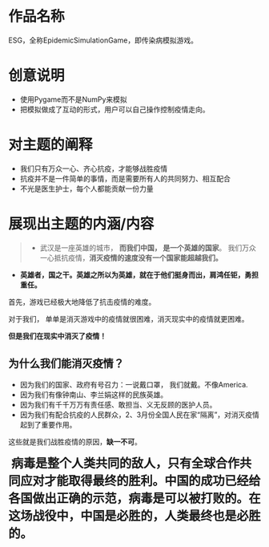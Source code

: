 # 作品名称

ESG，全称EpidemicSimulationGame，即传染病模拟游戏。



# 创意说明

* 使用Pygame而不是NumPy来模拟
* 把模拟做成了互动的形式，用户可以自己操作控制疫情走向。

# 对主题的阐释

- 我们只有万众一心、齐心抗疫，才能够战胜疫情
- 抗疫并不是一件简单的事情，而是需要所有人的共同努力、相互配合
- 不光是医生护士，每个人都能贡献一份力量

# 展现出主题的内涵/内容

> - 武汉是一座英雄的城市， **而我们中国， 是一个英雄的国家**。 我们万众一心抵抗疫情，**消灭疫情的速度没有一个国家能超越我们。**
  - **英雄者，国之干。英雄之所以为英雄，就在于他们挺身而出，肩鸿任钜，勇担重任。**

首先，游戏已经极大地降低了抗击疫情的难度。

对于我们， 单单是消灭游戏中的疫情就很困难，消灭现实中的疫情就更困难。

**但是我们在现实中消灭了疫情！**



## 为什么我们能消灭疫情？

- 因为我们的国家、政府有号召力：一说戴口罩， 我们就戴。不像America.
- 因为我们有像钟南山、李兰娟这样的民族英雄。
- 因为我们有千千万万有责任感、敢担当、义无反顾的医护人员。
- 因为我们有配合抗疫的人民群众，2、3月份全国人民在家“隔离”，对消灭疫情起到了重要作用。

这些就是我们战胜疫情的原因，**缺一不可**。



**<font size=5> 病毒是整个人类共同的敌人，只有全球合作共同应对才能取得最终的胜利。中国的成功已经给各国做出正确的示范，病毒是可以被打败的。在这场战役中，中国是必胜的，人类最终也是必胜的。</font>**





